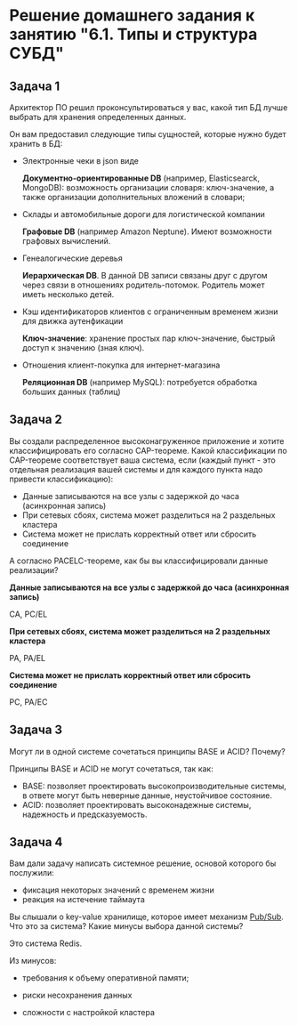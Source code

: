 # Решение домашнего задания к занятию "6.1. Типы и структура СУБД"



## Задача 1

Архитектор ПО решил проконсультироваться у вас, какой тип БД 
лучше выбрать для хранения определенных данных.

Он вам предоставил следующие типы сущностей, которые нужно будет хранить в БД:

- Электронные чеки в json виде

  **Документно-ориентированные DB** (например, Elastiсsearck, MongoDB): возможность организации словаря: ключ-значение, а также  организации дополнительных вложений в словари;

- Склады и автомобильные дороги для логистической компании

  **Графовые DB** (например Amazon Neptune). Имеют возможности графовых вычислений.

- Генеалогические деревья

  **Иерархическая DB**. В данной DB записи связаны друг с другом через связи в отношениях родитель-потомок. Родитель может иметь несколько детей.

- Кэш идентификаторов клиентов с ограниченным временем жизни для движка аутенфикации

  **Ключ-значение**: хранение простых пар ключ-значение, быстрый доступ к значению (зная ключ).

- Отношения клиент-покупка для интернет-магазина

  **Реляционная DB** (например MySQL): потребуется обработка больших данных (таблиц)  

## Задача 2

Вы создали распределенное высоконагруженное приложение и хотите классифицировать его согласно 
CAP-теореме. Какой классификации по CAP-теореме соответствует ваша система, если 
(каждый пункт - это отдельная реализация вашей системы и для каждого пункта надо привести классификацию):

- Данные записываются на все узлы с задержкой до часа (асинхронная запись)
- При сетевых сбоях, система может разделиться на 2 раздельных кластера
- Система может не прислать корректный ответ или сбросить соединение

А согласно PACELC-теореме, как бы вы классифицировали данные реализации?

**Данные записываются на все узлы с задержкой до часа (асинхронная запись)**

CA, PC/EL

**При сетевых сбоях, система может разделиться на 2 раздельных кластера**

PA, PA/EL

**Система может не прислать корректный ответ или сбросить соединение**

PC, PA/EC

## Задача 3

Могут ли в одной системе сочетаться принципы BASE и ACID? Почему?

Принципы BASE и ACID не могут сочетаться, так как:

- BASE: позволяет проектировать высокопроизводительные системы, в ответе могут быть неверные данные, неустойчивое состояние.
- ACID: позволяет проектировать высоконадежные системы, надежность и предсказуемость.

## Задача 4

Вам дали задачу написать системное решение, основой которого бы послужили:

- фиксация некоторых значений с временем жизни
- реакция на истечение таймаута

Вы слышали о key-value хранилище, которое имеет механизм [Pub/Sub](https://habr.com/ru/post/278237/). 
Что это за система? Какие минусы выбора данной системы?

Это система Redis. 

Из минусов:

- требования к объему оперативной памяти;

- риски несохранения данных 

- сложности с настройкой кластера

  



